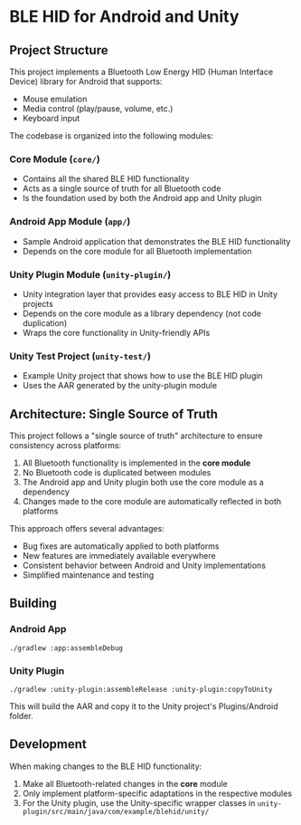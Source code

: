 # BLE HID for Android and Unity

## Project Structure

This project implements a Bluetooth Low Energy HID (Human Interface Device) library for Android that supports:
- Mouse emulation
- Media control (play/pause, volume, etc.)
- Keyboard input

The codebase is organized into the following modules:

### Core Module (`core/`)
- Contains all the shared BLE HID functionality
- Acts as a single source of truth for all Bluetooth code
- Is the foundation used by both the Android app and Unity plugin

### Android App Module (`app/`)
- Sample Android application that demonstrates the BLE HID functionality
- Depends on the core module for all Bluetooth implementation

### Unity Plugin Module (`unity-plugin/`)
- Unity integration layer that provides easy access to BLE HID in Unity projects
- Depends on the core module as a library dependency (not code duplication)
- Wraps the core functionality in Unity-friendly APIs

### Unity Test Project (`unity-test/`)
- Example Unity project that shows how to use the BLE HID plugin
- Uses the AAR generated by the unity-plugin module

## Architecture: Single Source of Truth

This project follows a "single source of truth" architecture to ensure consistency across platforms:

1. All Bluetooth functionality is implemented in the **core module**
2. No Bluetooth code is duplicated between modules
3. The Android app and Unity plugin both use the core module as a dependency
4. Changes made to the core module are automatically reflected in both platforms

This approach offers several advantages:
- Bug fixes are automatically applied to both platforms
- New features are immediately available everywhere
- Consistent behavior between Android and Unity implementations
- Simplified maintenance and testing

## Building

### Android App
```
./gradlew :app:assembleDebug
```

### Unity Plugin
```
./gradlew :unity-plugin:assembleRelease :unity-plugin:copyToUnity
```
This will build the AAR and copy it to the Unity project's Plugins/Android folder.

## Development

When making changes to the BLE HID functionality:

1. Make all Bluetooth-related changes in the **core** module
2. Only implement platform-specific adaptations in the respective modules
3. For the Unity plugin, use the Unity-specific wrapper classes in `unity-plugin/src/main/java/com/example/blehid/unity/`
